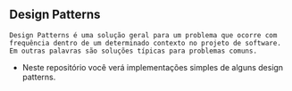 ## Design Patterns
    Design Patterns é uma solução geral para um problema que ocorre com frequência dentro de um determinado contexto no projeto de software.
    Em outras palavras são soluções típicas para problemas comuns.
 * Neste repositório você verá implementações simples de alguns design patterns.
